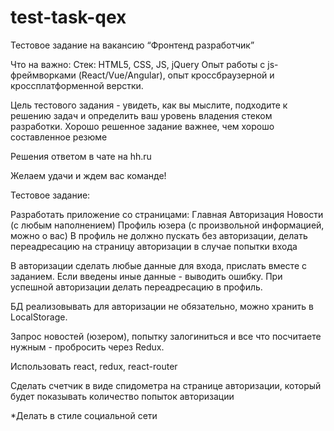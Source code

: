 # test-task-qex
Тестовое задание на вакансию “Фронтенд разработчик”

Что на важно: 
Стек: HTML5, CSS, JS, jQuery
Опыт работы с js-фреймворками (React/Vue/Angular), опыт кроссбраузерной и кроссплатформенной верстки.

Цель тестового задания - увидеть, как вы мыслите, подходите к решению задач и определить ваш уровень владения стеком разработки. Хорошо решенное задание важнее, чем хорошо составленное резюме


Решения ответом в чате на hh.ru


Желаем удачи и ждем вас команде!




Тестовое задание:


Разработать приложение со страницами:
Главная
Авторизация
Новости (с любым наполнением)
Профиль юзера (с произвольной информацией, можно о вас)
В профиль не должно пускать без авторизации, делать переадресацию на страницу авторизации в случае попытки входа
 
В авторизации сделать любые данные для входа, прислать вместе с заданием. Если введены иные данные - выводить ошибку. При успешной авторизации делать переадресацию в профиль.


БД реализовывать для авторизации не обязательно, можно хранить в LocalStorage.
 
Запрос новостей (юзером), попытку залогиниться и все что посчитаете нужным - пробросить через Redux.
 
Использовать react, redux, react-router
 
Сделать счетчик в виде спидометра на странице авторизации, который будет показывать количество попыток авторизации
 
*Делать в стиле социальной сети
